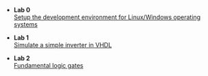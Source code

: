 
* **Lab 0**<br/>
[Setup the development environment for Linux/Windows operating systems](lab0/README.md)

* **Lab 1**<br/>
[Simulate a simple inverter in VHDL](lab1/README.md)

* **Lab 2**<br/>
[Fundamental logic gates](lab2/README.md)

